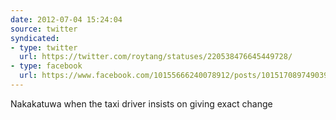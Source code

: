 ```yaml
---
date: 2012-07-04 15:24:04
source: twitter
syndicated:
- type: twitter
  url: https://twitter.com/roytang/statuses/220538476645449728/
- type: facebook
  url: https://www.facebook.com/10155666240078912/posts/10151708974903912
---
```


Nakakatuwa when the taxi driver insists on giving exact change